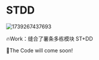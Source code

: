 # STDD
![1739267437693](https://github.com/user-attachments/assets/666fb083-0449-4ebc-b6af-3861680a9bc1)

🔥Work：缝合了薯条多栋模块 ST+DD

🍬The Code will come soon!
